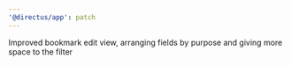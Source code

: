 ```yaml
---
'@directus/app': patch
---
```


Improved bookmark edit view, arranging fields by purpose and giving more space to the filter
